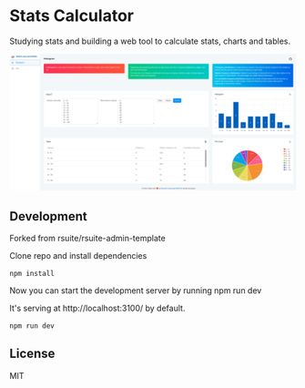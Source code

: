 # Stats Calculator

Studying stats and building a web tool to calculate stats, charts and tables.

![preview](./preview.png)

## Development

Forked from rsuite/rsuite-admin-template

Clone repo and install dependencies

```
npm install
```

Now you can start the development server by running npm run dev

It's serving at http://localhost:3100/ by default.

```
npm run dev
```

## License

MIT
